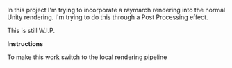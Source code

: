 ﻿In this project I'm trying to incorporate a raymarch rendering into the normal Unity rendering.
I'm trying to do this through a Post Processing effect.

This is still W.I.P.

**Instructions**

To make this work switch to the local rendering pipeline